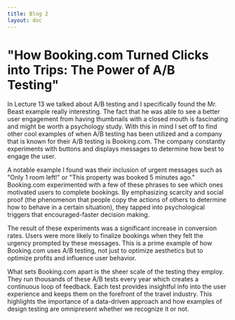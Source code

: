 ```yaml
---
title: Blog 2
layout: doc
---
```



# "How Booking.com Turned Clicks into Trips: The Power of A/B Testing"


In Lecture 13 we talked about A/B testing and I specifically found the Mr. Beast example really interesting. The fact that he was able to see a better user engagement from having thumbnails with a closed mouth is fascinating and might be worth a psychology study. With this in mind I set off to find other cool examples of when A/B testing has been utilized and a company that is known for their A/B testing is Booking.com. The company constantly experiments with buttons and displays messages to determine how best to engage the user.




A notable example I found was their inclusion of urgent messages such as "Only 1 room left!" or "This property was booked 5 minutes ago." Booking.com experimented with a few of these phrases to see which ones motivated users to complete bookings. By emphasizing scarcity and social proof (the phenomenon that people copy the actions of others to determine how to behave in a certain situation), they tapped into psychological triggers that encouraged-faster decision making.




The result of these experiments was a significant increase in conversion rates. Users were more likely to finalize bookings when they felt the urgency prompted by these messages. This is a prime example of how Booking.com uses A/B testing, not just to optimize aesthetics but to optimize profits and influence user behavior.


What sets Booking.com apart is the sheer scale of the testing they employ. They run thousands of these A/B tests every year which creates a continuous loop of feedback. Each test provides insightful info into the user experience and keeps them on the forefront of the travel industry. This highlights the importance of a data-driven approach and how examples of design testing are omnipresent whether we recognize it or not.



